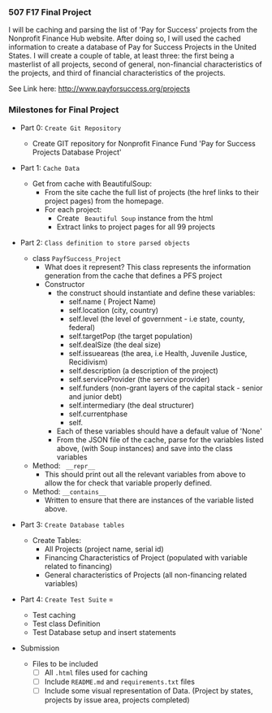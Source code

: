 ### 507 F17 Final Project

I will be caching and parsing the list of 'Pay for Success' projects from the Nonprofit Finance Hub website. After doing so, I will used the cached information to create a database of Pay for Success Projects in the United States. I will create a couple of table, at least three: the first being a masterlist of all projects, second of general, non-financial characteristics of the projects, and third of financial characteristics of the projects.

See Link here: http://www.payforsuccess.org/projects

### Milestones for Final Project

- Part 0: `Create Git Repository`
    - Create GIT repository for Nonprofit Finance Fund 'Pay for Success Projects Database Project'

- Part 1: `Cache Data`
    - Get from cache with BeautifulSoup:
        - From the site cache the full list of projects (the href links to their project pages) from the homepage.
        - For each project:
          - Create ` Beautiful Soup` instance from the html
          - Extract links to project pages for all 99 projects

- Part 2: `Class definition to store parsed objects`
    - class `PayfSuccess_Project`
        - What does it represent? This class represents the information generation from the cache that defines a PFS project
        - Constructor
            - the construct should instantiate and define these variables:
              - self.name ( Project Name)
              - self.location (city, country)
              - self.level (the level of government - i.e state, county, federal)
              - self.targetPop (the target population)
              - self.dealSize (the deal size)
              - self.issueareas (the area, i.e Health, Juvenile Justice, Recidivism)
              - self.description (a description of the project)
              - self.serviceProvider (the service provider)
              - self.funders (non-grant layers of the capital stack - senior and junior debt)
              - self.intermediary (the deal structurer)
              - self.currentphase
              - self.
            - Each of these variables should have a default value of 'None'
            - From the JSON file of the cache, parse for the variables listed above, (with Soup instances) and save into the class variables
    - Method: ` __repr__`
        - This should print out all the relevant variables from above to allow the for check that variable properly defined.
    - Method: `__contains__`
        - Written to ensure that there are instances of the variable listed above.

- Part 3: `Create Database tables`
    - Create Tables:
        - All Projects (project name, serial id)
        - Financing Characteristics of Project (populated with variable related to financing)
        - General characteristics of Projects (all non-financing related variables)

- Part 4: `Create Test Suite` =
    -  Test caching
    -  Test class Definition
    -  Test Database setup and insert statements

- Submission
    - Files to be included
        - [ ] All `.html` files used for caching
        - [ ] Include `README.md` and `requirements.txt` files
        - [ ] Include some visual representation of Data. (Project by states, projects by issue area, projects completed)
